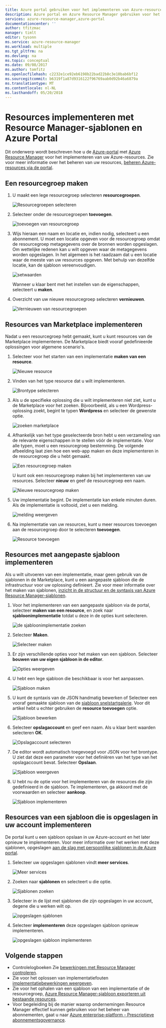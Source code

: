 ```yaml
---
title: Azure portal gebruiken voor het implementeren van Azure-resources | Microsoft Docs
description: Azure portal en Azure Resource Manager gebruiken voor het implementeren van uw resources.
services: azure-resource-manager,azure-portal
documentationcenter: ''
author: tfitzmac
manager: timlt
editor: tysonn
ms.service: azure-resource-manager
ms.workload: multiple
ms.tgt_pltfrm: na
ms.devlang: na
ms.topic: conceptual
ms.date: 09/08/2017
ms.author: tomfitz
ms.openlocfilehash: c2232e1ce92eb6198b22bad22b8c3e10bab6bf12
ms.sourcegitcommit: b6319f1a87d9316122f96769aab0d92b46a6879a
ms.translationtype: MT
ms.contentlocale: nl-NL
ms.lasthandoff: 05/20/2018
---
```

# <a name="deploy-resources-with-resource-manager-templates-and-azure-portal"></a>Resources implementeren met Resource Manager-sjablonen en Azure Portal

Dit onderwerp wordt beschreven hoe u de [Azure-portal](https://portal.azure.com) met [Azure Resource Manager](resource-group-overview.md) voor het implementeren van uw Azure-resources. Zie voor meer informatie over het beheren van uw resources, [beheren Azure-resources via de portal](resource-group-portal.md).

## <a name="create-resource-group"></a>Een resourcegroep maken

1. U maakt een lege resourcegroep selecteren **resourcegroepen**.

   ![Resourcegroepen selecteren](./media/resource-group-template-deploy-portal/select-resource-groups.png)

1. Selecteer onder de resourcegroepen **toevoegen**.

   ![toevoegen van resourcegroep](./media/resource-group-template-deploy-portal/add-resource-group.png)

1. Wijs hieraan een naam en locatie en, indien nodig, selecteert u een abonnement. U moet een locatie opgeven voor de resourcegroep omdat de resourcegroep metagegevens over de bronnen worden opgeslagen. Om wettelijke redenen kan u wilt opgeven waar de metagegevens worden opgeslagen. In het algemeen is het raadzaam dat u een locatie waar de meeste van uw resources opgeven. Met behulp van dezelfde locatie, kan de sjabloon vereenvoudigen.

   ![setwaarden](./media/resource-group-template-deploy-portal/set-group-properties.png)

   Wanneer u klaar bent met het instellen van de eigenschappen, selecteert u **maken**.

1. Overzicht van uw nieuwe resourcegroep selecteren **vernieuwen**.

   ![Vernieuwen van resourcegroepen](./media/resource-group-template-deploy-portal/refresh-resource-groups.png)

## <a name="deploy-resources-from-marketplace"></a>Resources van Marketplace implementeren

Nadat u een resourcegroep hebt gemaakt, kunt u kunt resources van de Marketplace implementeren. De Marketplace biedt vooraf gedefinieerde oplossingen voor algemene scenario's.

1. Selecteer voor het starten van een implementatie **maken van een resource**.

   ![Nieuwe resource](./media/resource-group-template-deploy-portal/new-resources.png)

1. Vinden van het type resource dat u wilt implementeren.

   ![Brontype selecteren](./media/resource-group-template-deploy-portal/select-resource-type.png)

1. Als u de specifieke oplossing die u wilt implementeren niet ziet, kunt u de Marketplace voor het zoeken. Bijvoorbeeld, als u een Wordpress-oplossing zoekt, begint te typen **Wordpress** en selecteer de gewenste optie.

   ![zoeken marketplace](./media/resource-group-template-deploy-portal/search-resource.png)

1. Afhankelijk van het type geselecteerde bron hebt u een verzameling van de relevante eigenschappen in te stellen vóór de implementatie. Voor alle typen, moet u een resourcegroep bestemming. De volgende afbeelding laat zien hoe een web-app maken en deze implementeren in de resourcegroep die u hebt gemaakt.

   ![Een resourcegroep maken](./media/resource-group-template-deploy-portal/select-existing-group.png)

   U kunt ook een resourcegroep maken bij het implementeren van uw resources. Selecteer **nieuw** en geef de resourcegroep een naam.

   ![Nieuwe resourcegroep maken](./media/resource-group-template-deploy-portal/select-new-group.png)

1. Uw implementatie begint. De implementatie kan enkele minuten duren. Als de implementatie is voltooid, ziet u een melding.

   ![melding weergeven](./media/resource-group-template-deploy-portal/view-notification.png)

1. Na implementatie van uw resources, kunt u meer resources toevoegen aan de resourcegroep door te selecteren **toevoegen**.

   ![Resource toevoegen](./media/resource-group-template-deploy-portal/add-resource.png)

## <a name="deploy-resources-from-custom-template"></a>Resources met aangepaste sjabloon implementeren

Als u wilt uitvoeren van een implementatie, maar geen gebruik van de sjablonen in de Marketplace, kunt u een aangepaste sjabloon die de infrastructuur voor uw oplossing definieert. Zie voor meer informatie over het maken van sjablonen, [inzicht in de structuur en de syntaxis van Azure Resource Manager-sjablonen](resource-group-authoring-templates.md).

1. Voor het implementeren van een aangepaste sjabloon via de portal, selecteer **maken van een resource**, en zoek naar **sjabloonimplementatie** totdat u deze in de opties kunt selecteren.

   ![de sjabloonimplementatie zoeken](./media/resource-group-template-deploy-portal/search-template.png)

1. Selecteer **Maken**.

   ![Selecteer maken](./media/resource-group-template-deploy-portal/show-template-option.png)

1. Er zijn verschillende opties voor het maken van een sjabloon. Selecteer **bouwen van uw eigen sjabloon in de editor**.

   ![Opties weergeven](./media/resource-group-template-deploy-portal/see-options.png)

1. U hebt een lege sjabloon die beschikbaar is voor het aanpassen.

   ![Sjabloon maken](./media/resource-group-template-deploy-portal/blank-template.png)

1. U kunt de syntaxis van de JSON handmatig bewerken of Selecteer een vooraf gemaakte sjabloon van de [sjabloon snelstartgalerie](https://azure.microsoft.com/resources/templates/). Voor dit artikel hebt u echter gebruiken de **resource toevoegen** optie.

   ![Sjabloon bewerken](./media/resource-group-template-deploy-portal/select-add-resource.png)

1. Selecteer **opslagaccount** en geef een naam. Als u klaar bent waarden selecteren **OK**.

   ![Opslagaccount selecteren](./media/resource-group-template-deploy-portal/add-storage-account.png)

1. De editor wordt automatisch toegevoegd voor JSON voor het brontype. U ziet dat deze een parameter voor het definiëren van het type van het opslagaccount bevat. Selecteer **Opslaan**.

   ![Sjabloon weergeven](./media/resource-group-template-deploy-portal/show-json.png)

1. U hebt nu de optie voor het implementeren van de resources die zijn gedefinieerd in de sjabloon. Te implementeren, ga akkoord met de voorwaarden en selecteer **aankoop**.

   ![Sjabloon implementeren](./media/resource-group-template-deploy-portal/provide-custom-template-values.png)

## <a name="deploy-resources-from-a-template-saved-to-your-account"></a>Resources van een sjabloon die is opgeslagen in uw account implementeren

De portal kunt u een sjabloon opslaan in uw Azure-account en het later opnieuw te implementeren. Voor meer informatie over het werken met deze sjablonen, opgeslagen [aan de slag met persoonlijke sjablonen in de Azure portal](../marketplace-consumer/mytemplates-getstarted.md).

1. Selecteer uw opgeslagen sjablonen vindt **meer services**.

   ![Meer services](./media/resource-group-template-deploy-portal/more-services.png)

1. Zoeken naar **sjablonen** en selecteert u die optie.

   ![Sjablonen zoeken](./media/resource-group-template-deploy-portal/find-templates.png)

1. Selecteer in de lijst met sjablonen die zijn opgeslagen in uw account, degene die u werken wilt op.

   ![opgeslagen sjablonen](./media/resource-group-template-deploy-portal/saved-templates.png)

1. Selecteer **implementeren** deze opgeslagen sjabloon opnieuw implementeren.

   ![opgeslagen sjabloon implementeren](./media/resource-group-template-deploy-portal/deploy-saved-template.png)

## <a name="next-steps"></a>Volgende stappen
* Controlelogboeken Zie [bewerkingen met Resource Manager controleren](resource-group-audit.md).
* Zie voor het oplossen van implementatiefouten [implementatiebewerkingen weergeven](resource-manager-deployment-operations.md).
* Zie voor het ophalen van een sjabloon van een implementatie of de resourcegroep, [Azure Resource Manager-sjabloon exporteren uit bestaande resources](resource-manager-export-template.md).
* Voor begeleiding bij de manier waarop ondernemingen Resource Manager effectief kunnen gebruiken voor het beheer van abonnementen, gaat u naar [Azure enterprise-platform - Prescriptieve abonnementsgovernance](resource-manager-subscription-governance.md).
